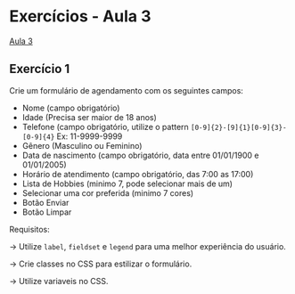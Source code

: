 # Exercícios - Aula 3

[Aula 3](https://bruno-cabral.notion.site/bruno-cabral/Aula-3-812f56a3406d46cf846a2479b105102f)

## Exercício 1
Crie um formulário de agendamento com os seguintes campos:

-   Nome (campo obrigatório)
-   Idade (Precisa ser maior de 18 anos)
-   Telefone (campo obrigatório, utilize o pattern `[0-9]{2}-[9]{1}[0-9]{3}-[0-9]{4}` Ex: 11-9999-9999
-   Gênero (Masculino ou Feminino)
-   Data de nascimento (campo obrigatório, data entre 01/01/1900 e 01/01/2005)
-   Horário de atendimento (campo obrigatório, das 7:00 as 17:00)
-   Lista de Hobbies (minimo 7, pode selecionar mais de um)
-   Selecionar uma cor preferida (minimo 7 cores)
-   Botão Enviar
-   Botão Limpar

Requisitos:

→ Utilize `label`, `fieldset` e `legend` para uma melhor experiência do usuário.

→ Crie classes no CSS para estilizar o formulário.

→ Utilize variaveis no CSS.
